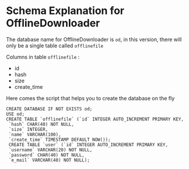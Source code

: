 # Schema Explanation for OfflineDownloader
The database name for OfflineDownloader is `od`, in this version, there will only be a single table called `offlinefile`

Columns in table `offlinefile` :
* id
* hash
* size
* create_time

Here comes the script that helps you to create the database on the fly
```
CREATE DATABASE IF NOT EXISTS od;
USE od;
CREATE TABLE `offlinefile` (`id` INTEGER AUTO_INCREMENT PRIMARY KEY,
 `hash` CHAR(40) NOT NULL,
 `size` INTEGER,
 `name` VARCHAR(100),
 `create_time` TIMESTAMP DEFAULT NOW());
 CREATE TABLE `user` (`id` INTEGER AUTO_INCREMENT PRIMARY KEY,
 `username` VARCHAR(20) NOT NULL,
 `password` CHAR(40) NOT NULL,
 `e_mail` VARCHAR(40) NOT NULL);
```



